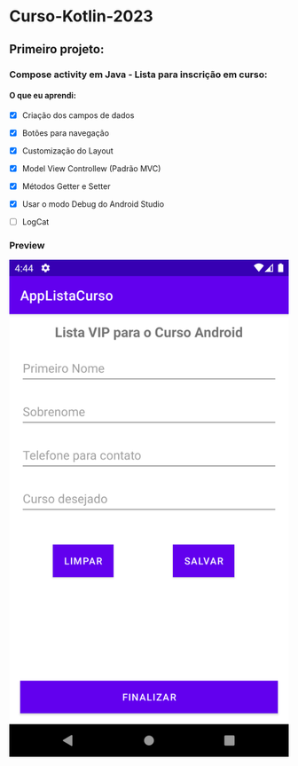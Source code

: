 # Curso-Kotlin-2023

## Primeiro projeto:

### Compose activity em Java - Lista para inscrição em curso:

#### O que eu aprendi:

- [x] Criação dos campos de dados
- [x] Botões para navegação
- [x] Customização do Layout
- [x] Model View Controllew (Padrão MVC)
- [x] Métodos Getter e Setter
- [x] Usar o modo Debug do Android Studio
- [ ] LogCat






### Preview

![screenshot](https://github.com/gkpiccoli/Curso-Android-2023/blob/main/Screenshot_20230321_164456.png)
